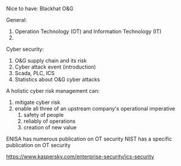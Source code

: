 Nice to have:
Blackhat O&G

General:
1. Operation Technology (OT) and Information Technology (IT)
2. 


Cyber security:
1. O&G supply chain and its risk
2. Cyber attack event (introduction)
3.  Scada, PLC, ICS
4.  Statistics about O&G cyber attacks


A holistic cyber risk management can:
1. mitigate cyber risk
2. enable all three of an upstream company's operational imperative
	1. safety of people
	2. reliably of operations
	3. creation of new value


ENISA has numerous publication on OT security
NIST has a specific publication on OT security

https://www.kaspersky.com/enterprise-security/ics-security